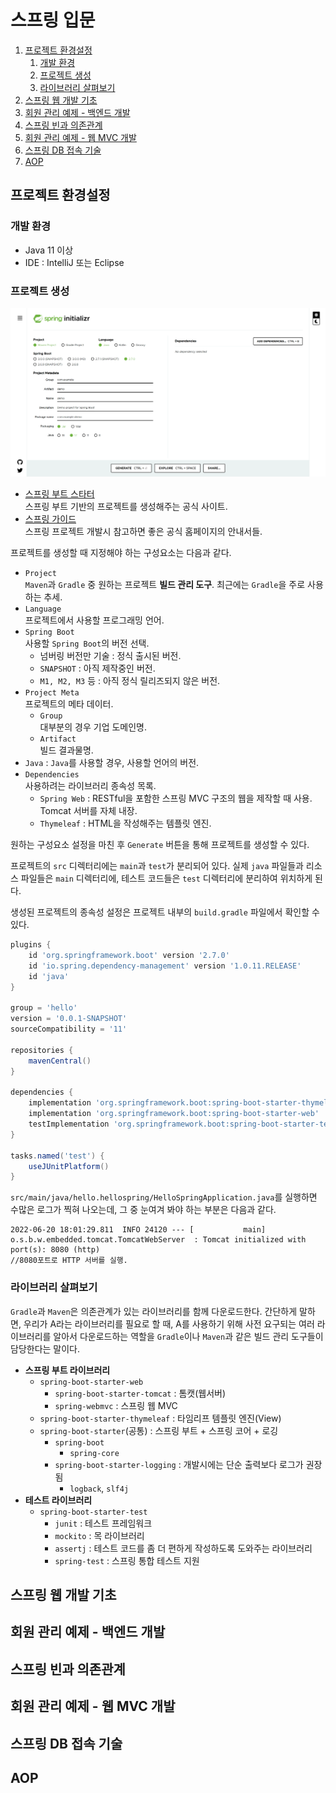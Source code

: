 # 스프링 입문

1. [프로젝트 환경설정](#프로젝트-환경설정)
   1. [개발 환경](#개발-환경)
   2. [프로젝트 생성](#프로젝트-생성)
   3. [라이브러리 살펴보기](#라이브러리-살펴보기)
2. [스프링 웹 개발 기초](#스프링-웹-개발-기초)
3. [회원 관리 예제 - 백엔드 개발](#회원-관리-예제---백엔드-개발)
4. [스프링 빈과 의존관계](#스프링-빈과-의존관계)
5. [회원 관리 예제 - 웹 MVC 개발](#회원-관리-예제---웹-mvc-개발)
6. [스프링 DB 접속 기술](#스프링-db-접속-기술)
7. [AOP](#aop)

## 프로젝트 환경설정

### 개발 환경

- Java 11 이상
- IDE : IntelliJ 또는 Eclipse

### 프로젝트 생성

![Spring-introduction-01](./images/Spring-introduction-01.png)

- [스프링 부트 스타터](https://start.spring.io)  
  스프링 부트 기반의 프로젝트를 생성해주는 공식 사이트.
- [스프링 가이드](https://spring.io/guides)  
  스프링 프로젝트 개발시 참고하면 좋은 공식 홈페이지의 안내서들.

프로젝트를 생성할 때 지정해야 하는 구성요소는 다음과 같다.

- `Project`  
  `Maven`과 `Gradle` 중 원하는 프로젝트 **빌드 관리 도구**. 최근에는 `Gradle`을 주로 사용하는 추세.
- `Language`  
  프로젝트에서 사용할 프로그래밍 언어.
- `Spring Boot`  
  사용할 `Spring Boot`의 버전 선택.
  - 넘버링 버전만 기술 : 정식 출시된 버전.
  - `SNAPSHOT` : 아직 제작중인 버전.
  - `M1, M2, M3` 등 : 아직 정식 릴리즈되지 않은 버전.
- `Project Meta`  
  프로젝트의 메타 데이터.
  - `Group`  
    대부분의 경우 기업 도메인명.
  - `Artifact`  
    빌드 결과물명.
- `Java` : `Java`를 사용할 경우, 사용할 언어의 버전.
- `Dependencies`  
  사용하려는 라이브러리 종속성 목록.
  - `Spring Web` : RESTful을 포함한 스프링 MVC 구조의 웹을 제작할 때 사용. Tomcat 서버를 자체 내장.
  - `Thymeleaf` : HTML을 작성해주는 템플릿 엔진.

원하는 구성요소 설정을 마친 후 `Generate` 버튼을 통해 프로젝트를 생성할 수 있다.

프로젝트의 `src` 디렉터리에는 `main`과 `test`가 분리되어 있다. 실제 `java` 파일들과 리소스 파일들은 `main` 디렉터리에, 테스트 코드들은 `test` 디렉터리에 분리하여 위치하게 된다.

생성된 프로젝트의 종속성 설정은 프로젝트 내부의 `build.gradle` 파일에서 확인할 수 있다.

```gradle
plugins {
	id 'org.springframework.boot' version '2.7.0'
	id 'io.spring.dependency-management' version '1.0.11.RELEASE'
	id 'java'
}

group = 'hello'
version = '0.0.1-SNAPSHOT'
sourceCompatibility = '11'

repositories {
	mavenCentral()
}

dependencies {
	implementation 'org.springframework.boot:spring-boot-starter-thymeleaf' //타임리프
	implementation 'org.springframework.boot:spring-boot-starter-web'       //스프링 WEB
	testImplementation 'org.springframework.boot:spring-boot-starter-test'
}

tasks.named('test') {
	useJUnitPlatform()
}
```

`src/main/java/hello.hellospring/HelloSpringApplication.java`를 실행하면 수많은 로그가 찍혀 나오는데, 그 중 눈여겨 봐야 하는 부분은 다음과 같다.

```
2022-06-20 18:01:29.811  INFO 24120 --- [           main] o.s.b.w.embedded.tomcat.TomcatWebServer  : Tomcat initialized with port(s): 8080 (http)
//8080포트로 HTTP 서버를 실행.
```

### 라이브러리 살펴보기

`Gradle`과 `Maven`은 의존관계가 있는 라이브러리를 함께 다운로드한다. 간단하게 말하면, 우리가 A라는 라이브러리를 필요로 할 때, A를 사용하기 위해 사전 요구되는 여러 라이브러리를 알아서 다운로드하는 역할을 `Gradle`이나 `Maven`과 같은 빌드 관리 도구들이 담당한다는 말이다.

- **스프링 부트 라이브러리**
  - `spring-boot-starter-web`
    - `spring-boot-starter-tomcat` : 톰캣(웹서버)
    - `spring-webmvc` : 스프링 웹 MVC
  - `spring-boot-starter-thymeleaf` : 타임리프 템플릿 엔진(View)
  - `spring-boot-starter`(공통) : 스프링 부트 + 스프링 코어 + 로깅
    - `spring-boot`
      - `spring-core`
    - `spring-boot-starter-logging` : 개발시에는 단순 출력보다 로그가 권장됨
      - `logback`, `slf4j`
- **테스트 라이브러리**
  - `spring-boot-starter-test`
    - `junit` : 테스트 프레임워크
    - `mockito` : 목 라이브러리
    - `assertj` : 테스트 코드를 좀 더 편하게 작성하도록 도와주는 라이브러리
    - `spring-test` : 스프링 통합 테스트 지원

## 스프링 웹 개발 기초

## 회원 관리 예제 - 백엔드 개발

## 스프링 빈과 의존관계

## 회원 관리 예제 - 웹 MVC 개발

## 스프링 DB 접속 기술

## AOP
